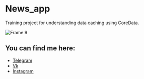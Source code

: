 # News_app

Training project for understanding data caching using CoreData.

![Frame 9](https://user-images.githubusercontent.com/61863469/117534739-72a4ff00-affb-11eb-885f-cdeb9d4b666e.png)

## You can find me here:

- [Telegram](https://t.me/katringht)
- [Vk](https://vk.com/katrin_tko)
- [Instagram](https://instagram.com/katringht?igshid=19ru0uv0dr6sf)
